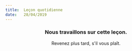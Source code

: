 ```yaml
---
title:  Leçon quotidienne
date:   28/04/2019
---
```


### <center>Nous travaillons sur cette leçon.</center>
<center>Revenez plus tard, s'il vous plaît.</center>